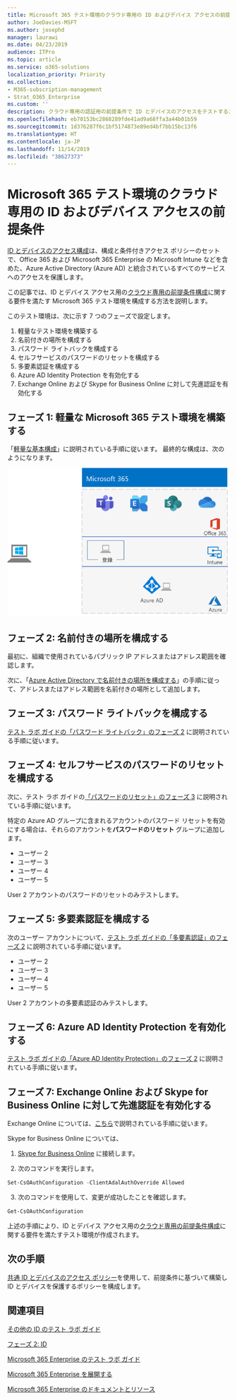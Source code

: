 ```yaml
---
title: Microsoft 365 テスト環境のクラウド専用の ID およびデバイス アクセスの前提条件
author: JoeDavies-MSFT
ms.author: josephd
manager: laurawi
ms.date: 04/23/2019
audience: ITPro
ms.topic: article
ms.service: o365-solutions
localization_priority: Priority
ms.collection:
- M365-subscription-management
- Strat_O365_Enterprise
ms.custom: ''
description: クラウド専用の認証用の前提条件で ID とデバイスのアクセスをテストするための Microsoft 365 環境を作成します。
ms.openlocfilehash: eb70153bc2868289fde41ad9a68ffa3a44b01b59
ms.sourcegitcommit: 1d376287f6c1bf5174873e89ed4bf7bb15bc13f6
ms.translationtype: HT
ms.contentlocale: ja-JP
ms.lasthandoff: 11/14/2019
ms.locfileid: "38627373"
---
```

# <a name="identity-and-device-access-prerequisites-for-cloud-only-in-your-microsoft-365-test-environment"></a>Microsoft 365 テスト環境のクラウド専用の ID およびデバイス アクセスの前提条件

[ID とデバイスのアクセス構成](microsoft-365-policies-configurations.md)は、構成と条件付きアクセス ポリシーのセットで、Office 365 および Microsoft 365 Enterprise の Microsoft Intune などを含めた、Azure Active Directory (Azure AD) と統合されているすべてのサービスへのアクセスを保護します。

この記事では、ID とデバイス アクセス用の[クラウド専用の前提条件構成](identity-access-prerequisites.md#prerequisites)に関する要件を満たす Microsoft 365 テスト環境を構成する方法を説明します。

このテスト環境は、次に示す 7 つのフェーズで設定します。

1.  軽量なテスト環境を構築する
2.  名前付きの場所を構成する
3.  パスワード ライトバックを構成する
4.  セルフサービスのパスワードのリセットを構成する
5.  多要素認証を構成する
6.  Azure AD Identity Protection を有効化する
7.  Exchange Online および Skype for Business Online に対して先進認証を有効化する

## <a name="phase-1-build-out-your-lightweight-microsoft-365-test-environment"></a>フェーズ 1: 軽量な Microsoft 365 テスト環境を構築する

「[軽量な基本構成](lightweight-base-configuration-microsoft-365-enterprise.md)」に説明されている手順に従います。
最終的な構成は、次のようになります。

![軽量な Microsoft 365 Enterprise テスト環境](media/lightweight-base-configuration-microsoft-365-enterprise/Phase4.png)
 

## <a name="phase-2-configure-named-locations"></a>フェーズ 2: 名前付きの場所を構成する

最初に、組織で使用されているパブリック IP アドレスまたはアドレス範囲を確認します。

次に、「[Azure Active Directory で名前付きの場所を構成する](https://docs.microsoft.com/azure/active-directory/reports-monitoring/quickstart-configure-named-locations)」の手順に従って、アドレスまたはアドレス範囲を名前付きの場所として追加します。 

## <a name="phase-3-configure-password-writeback"></a>フェーズ 3: パスワード ライトバックを構成する

[テスト ラボ ガイドの「パスワード ライトバック」のフェーズ 2](password-writeback-m365-ent-test-environment.md#phase-2-enable-password-writeback-for-the-testlab-ad-ds-domain) に説明されている手順に従います。

## <a name="phase-4-configure-self-service-password-reset"></a>フェーズ 4: セルフサービスのパスワードのリセットを構成する

次に、テスト ラボ ガイドの[「パスワードのリセット」のフェーズ 3](password-reset-m365-ent-test-environment.md#phase-3-configure-and-test-password-reset) に説明されている手順に従います。 

特定の Azure AD グループに含まれるアカウントのパスワード リセットを有効にする場合は、それらのアカウントを**パスワードのリセット** グループに追加します。

- ユーザー 2
- ユーザー 3
- ユーザー 4
- ユーザー 5

User 2 アカウントのパスワードのリセットのみテストします。

## <a name="phase-5-configure-multi-factor-authentication"></a>フェーズ 5: 多要素認証を構成する

次のユーザー アカウントについて、[テスト ラボ ガイドの「多要素認証」のフェーズ 2](multi-factor-authentication-microsoft-365-test-environment.md#phase-2-enable-and-test-multi-factor-authentication-for-the-user-2-account) に説明されている手順に従います。

- ユーザー 2
- ユーザー 3
- ユーザー 4
- ユーザー 5

User 2 アカウントの多要素認証のみテストします。

## <a name="phase-6-enable-azure-ad-identity-protection"></a>フェーズ 6: Azure AD Identity Protection を有効化する

[テスト ラボ ガイドの「Azure AD Identity Protection」のフェーズ 2](azure-ad-identity-protection-microsoft-365-test-environment.md#phase-2-enable-and-use-azure-ad-identity-protection) に説明されている手順に従います。 

## <a name="phase-7-enable-modern-authentication-for-exchange-online-and-skype-for-business-online"></a>フェーズ 7: Exchange Online および Skype for Business Online に対して先進認証を有効化する

Exchange Online については、[こちら](https://docs.microsoft.com/Exchange/clients-and-mobile-in-exchange-online/enable-or-disable-modern-authentication-in-exchange-online#enable-or-disable-modern-authentication-in-exchange-online-for-client-connections-in-outlook-2013-or-later)で説明されている手順に従います。 

Skype for Business Online については、

1. [Skype for Business Online](https://docs.microsoft.com/SkypeForBusiness/set-up-your-computer-for-windows-powershell/set-up-your-computer-for-windows-powershell) に接続します。

2. 次のコマンドを実行します。

  ```powershell
  Set-CsOAuthConfiguration -ClientAdalAuthOverride Allowed
  ```

3. 次のコマンドを使用して、変更が成功したことを確認します。

  ```powershell
  Get-CsOAuthConfiguration
  ```

上述の手順により、ID とデバイス アクセス用の[クラウド専用の前提条件構成](identity-access-prerequisites.md#prerequisites)に関する要件を満たすテスト環境が作成されます。 

## <a name="next-step"></a>次の手順

[共通 ID とデバイスのアクセス ポリシー](identity-access-policies.md)を使用して、前提条件に基づいて構築し ID とデバイスを保護するポリシーを構成します。

## <a name="see-also"></a>関連項目

[その他の ID のテスト ラボ ガイド](m365-enterprise-test-lab-guides.md#identity)

[フェーズ 2: ID](identity-infrastructure.md)

[Microsoft 365 Enterprise のテスト ラボ ガイド](m365-enterprise-test-lab-guides.md)

[Microsoft 365 Enterprise を展開する](deploy-microsoft-365-enterprise.md)

[Microsoft 365 Enterprise のドキュメントとリソース](https://docs.microsoft.com/microsoft-365-enterprise/)
